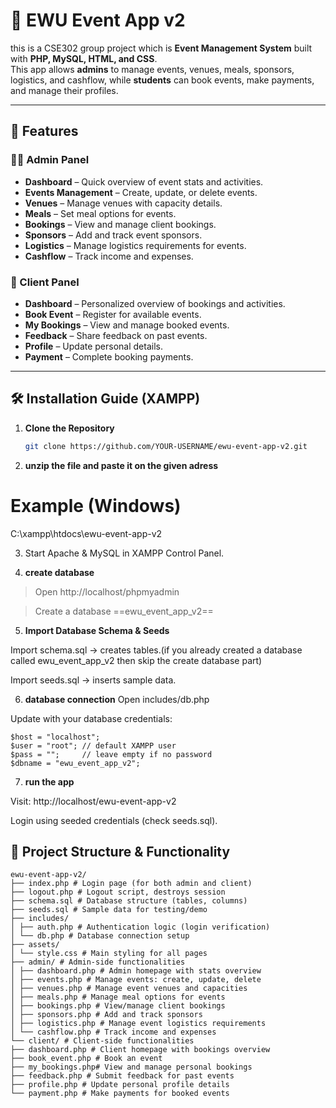 # 🎉 EWU Event App v2

this is a CSE302 group project which is **Event Management System** built with **PHP, MySQL, HTML, and CSS**.  
This app allows **admins** to manage events, venues, meals, sponsors, logistics, and cashflow, while **students** can book events, make payments, and manage their profiles.

---

## 🚀 Features

### 👨‍💼 Admin Panel
- **Dashboard** – Quick overview of event stats and activities.  
- **Events Management** – Create, update, or delete events.  
- **Venues** – Manage venues with capacity details.  
- **Meals** – Set meal options for events.  
- **Bookings** – View and manage client bookings.  
- **Sponsors** – Add and track event sponsors.  
- **Logistics** – Manage logistics requirements for events.  
- **Cashflow** – Track income and expenses.  

### 👤 Client Panel
- **Dashboard** – Personalized overview of bookings and activities.  
- **Book Event** – Register for available events.  
- **My Bookings** – View and manage booked events.  
- **Feedback** – Share feedback on past events.  
- **Profile** – Update personal details.  
- **Payment** – Complete booking payments.  

---

## 🛠️ Installation Guide (XAMPP)

1. **Clone the Repository**
   ```bash
   git clone https://github.com/YOUR-USERNAME/ewu-event-app-v2.git
2. **unzip the file and paste it on the given adress**
# Example (Windows)
C:\xampp\htdocs\ewu-event-app-v2

3. Start Apache & MySQL in XAMPP Control Panel.
   
4. **create database**
> Open http://localhost/phpmyadmin

> Create a database ==ewu_event_app_v2==

5. **Import Database Schema & Seeds**

Import schema.sql → creates tables.(if you already created a database called ewu_event_app_v2 then skip the create database part)

Import seeds.sql → inserts sample data.

6. **database connection**
Open includes/db.php

Update with your database credentials:
```
$host = "localhost";
$user = "root"; // default XAMPP user
$pass = "";     // leave empty if no password
$dbname = "ewu_event_app_v2";
```
7. **run the app**

Visit: http://localhost/ewu-event-app-v2

Login using seeded credentials (check seeds.sql).

## 📂 Project Structure & Functionality

```
ewu-event-app-v2/
├── index.php # Login page (for both admin and client)
├── logout.php # Logout script, destroys session
├── schema.sql # Database structure (tables, columns)
├── seeds.sql # Sample data for testing/demo
├── includes/
│ ├── auth.php # Authentication logic (login verification)
│ └── db.php # Database connection setup
├── assets/
│ └── style.css # Main styling for all pages
├── admin/ # Admin-side functionalities
│ ├── dashboard.php # Admin homepage with stats overview
│ ├── events.php # Manage events: create, update, delete
│ ├── venues.php # Manage event venues and capacities
│ ├── meals.php # Manage meal options for events
│ ├── bookings.php # View/manage client bookings
│ ├── sponsors.php # Add and track sponsors
│ ├── logistics.php # Manage event logistics requirements
│ └── cashflow.php # Track income and expenses
└── client/ # Client-side functionalities
├── dashboard.php # Client homepage with bookings overview
├── book_event.php # Book an event
├── my_bookings.php# View and manage personal bookings
├── feedback.php # Submit feedback for past events
├── profile.php # Update personal profile details
└── payment.php # Make payments for booked events
```






